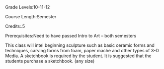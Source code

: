 Grade Levels:10-11-12

Course Length:Semester

Credits:.5

Prerequisites:Need to have passed Intro to Art – both semesters

This class will intel beginning sculpture such as basic ceramic forms and techniques, carving forms from foam, paper mache and other types of 3-D Media. A sketchbook is required by the student. It is suggested that the students purchase a sketchbook. (any size)